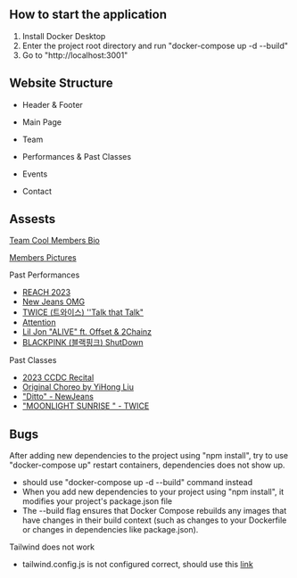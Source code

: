 ## How to start the application

1. Install Docker Desktop
2. Enter the project root directory and run "docker-compose up -d --build"
3. Go to "http://localhost:3001"

## Website Structure

- Header & Footer

- Main Page

- Team

- Performances & Past Classes

- Events

- Contact

## Assests

[Team Cool Members Bio](https://docs.google.com/spreadsheets/d/1hc4pCpTPSeSfhhpOfx_QUp473Pjtu0hQKs0hZIrGRrE/edit?usp=sharing)

[Members Pictures](https://drive.google.com/drive/folders/1PJsJJzpfdbaGrp6xYVPbLjbJ_-DMwwZJ)

Past Performances

- [REACH 2023](https://www.youtube.com/watch?v=z1yt9heh8zA)
- [New Jeans OMG](https://www.youtube.com/watch?v=P46FPSGg_wY)
- [TWICE (트와이스) ''Talk that Talk"](https://www.youtube.com/watch?v=q_ls6QFjI7k)
- [Attention](https://www.youtube.com/@casuallycooldance9736/videos)
- [Lil Jon "ALIVE" ft. Offset & 2Chainz](https://www.youtube.com/watch?v=D_Ijr8iD6VI)
- [BLACKPINK (블랙핑크) ShutDown](https://www.youtube.com/watch?v=0R1X41eIAyE)

Past Classes

- [2023 CCDC Recital](https://www.instagram.com/reel/Cq19sOmsxNe/?utm_source=ig_web_copy_link&igshid=MzRlODBiNWFlZA==)
- [Original Choreo by YiHong Liu](https://www.instagram.com/p/Cke4chTPD9L/)
- ["Ditto" - NewJeans](https://www.youtube.com/watch?v=veorxMADmxY)
- ["MOONLIGHT SUNRISE " - TWICE](https://www.youtube.com/watch?v=G4sA_d-5YJg)

## Bugs

After adding new dependencies to the project using "npm install", try to use "docker-compose up" restart containers, dependencies does not show up.

- should use "docker-compose up -d --build" command instead
- When you add new dependencies to your project using "npm install", it modifies your project's package.json file
- The --build flag ensures that Docker Compose rebuilds any images that have changes in their build context (such as changes to your Dockerfile or changes in dependencies like package.json).

Tailwind does not work

- tailwind.config.js is not configured correct, should use this [link](https://tailwindcss.com/docs/guides/create-react-app)
